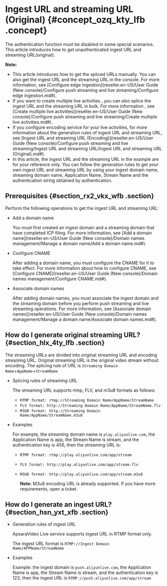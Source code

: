 # Ingest URL and streaming URL \(Original\) {#concept_ozq_kty_lfb .concept}

The authentication function must be disabled in some special scenarios. This article introduces how to get unauthenticated ingest URL and streaming URL\(original\).

**Note:** 

-   This article introduces how to get the spliced URLs manually. You can also get the ingest URL and the streaming URL in the console. For more information, see [Configure edge ingestion](reseller.en-US/User Guide (New console)/Configure push streaming and live streaming/Configure edge ingestion.md#).
-   If you want to create multiple live activities , you can also splice the ingest URL and the streaming URL in bulk. For more information , see [Create multiple live activities](reseller.en-US/User Guide (New console)/Configure push streaming and live streaming/Create multiple live activities.md#).
-   If you configure encoding service for your live activities, for more information about the generation rules of ingest URL and streaming URL, see [Ingest URL and streaming URL \(Encoding\)](reseller.en-US/User Guide (New console)/Configure push streaming and live streaming/Ingest URL and streaming URL/Ingest URL and streaming URL (Original).md#).
-   In this article, the ingest URL and the streaming URL in the example are for your reference only. You can follow the generation rules to get your own ingest URL and streaming URL by using your ingest domain name, streaming domain name, Application Name, Stream Name and the authentication string obtained by authentication.

## Prerequisites {#section_rx2_vkx_wfb .section}

Perform the following operations to get the ingest URL and streaming URL:

-   Add a domain name

    You must first created an ingest domain and a streaming domain that have completed ICP filing. For more information, see [Add a domain name](reseller.en-US/User Guide (New console)/Domain names management/Manage a domain name/Add a domain name.md#).

-   Configure CNAME

    After adding a domain name, you must configure the CNAME for it to take effect. For more information about how to configure CNAME, see [Configure CNAME](reseller.en-US/User Guide (New console)/Domain names management/Configure CNAME.md#).

-   Associate domain names

    After adding domain names, you must associate the ingest domain and the streaming domain before you perform push streaming and live streaming operations. For more information, see [Associate domain names](reseller.en-US/User Guide (New console)/Domain names management/Manage a domain name/Associate domain names.md#).


## How do I generate original streaming URL? {#section_hlx_4ty_lfb .section}

The streaming URLs are divided into original streaming URL and encoding streaming URL. Original streaming URL is the original video stream without encoding. The splicing rule of URL is `Streaming Domain Name`+`AppName`+`StreamName`

-   Splicing rules of streaming URL

    The streaming URL supports rtmp, FLV, and m3u8 formats as follows:

    -   `RTMP format: rtmp://Streaming Domain Name/AppName/StreamName`
    -   `FLV format: http://Streaming Domain Name/AppName/StreamName.flv`
    -   `M3U8 format: http://Streaming Domain Name/AppName/StreamName.m3u8`
-   Examples

    For example, the streaming domain name is `play.aliyunlive.com`, the Application Name is app, the Stream Name is stream, and the authentication key is 456, then the streaming URL is:

    -   `RTMP format: rtmp://play.aliyunlive.com/app/stream`
    -   `FLV format: http://play.aliyunlive.com/app/stream.flv`
    -   `M3U8 format: http://play.aliyunlive.com/app/stream.m3u8`

        **Note:** M3u8 encoding URL is already supported. If you have more requirements, open a ticket.


## How do I generate an ingest URL? {#section_hsn_yxt_xfb .section}

-   Generation rules of ingest URL

    ApsaraVideo Live service supports ingest URL in RTMP format only.

    The ingest URL format is `RTMP://Ingest Domain Name/APPName/StreamName`

-   Examples

    Example: the ingest domain is `push.aliyunlive.com`, the Application Name is app, the Stream Name is stream, and the authentication key is 123, then the ingest URL is `RTMP://push.aliyunlive.com/app/stream`


